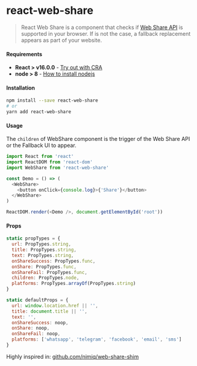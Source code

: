 # react-web-share

> React Web Share is a component that checks if [Web Share API](https://developers.google.com/web/updates/2016/09/navigator-share) is supported in your browser. If is not the case, a fallback replacement appears as part of your website.

<!-- - Follows the "Do one thing and do it well" ([UNIX Philosophy](https://en.wikipedia.org/wiki/Unix_philosophy))
- Look like iOS Share WidgetView.
- Uses [React Portal](https://reactjs.org/docs/portals.html), to avoid any CSS collision with your App.
- Uses [styled-components](http://styled-components.com), to forget about importing any CSS file in your App. -->

<!-- Web Share API is the interoperability between the web-native within Share features. -->
<!-- The fallback replacement should be specified  -->

#### Requirements
- **React > v16.0.0** - [Try out with CRA](https://github.com/facebook/create-react-app)
- **node > 8** - [How to install nodejs](https://nodejs.org/en/download/package-manager)

#### Installation
```bash
npm install --save react-web-share
# or
yarn add react-web-share
```

#### Usage
The `children` of WebShare component is the trigger of the Web Share API or the Fallback UI to appear.
```js
import React from 'react'
import ReactDOM from 'react-dom'
import WebShare from 'react-web-share'

const Demo = () => (
  <WebShare>
    <button onClick={console.log}>{'Share'}</button>
  </WebShare>
)

ReactDOM.render(<Demo />, document.getElementById('root'))
```

#### Props
```js
static propTypes = {
  url: PropTypes.string,
  title: PropTypes.string,
  text: PropTypes.string,
  onShareSuccess: PropTypes.func,
  onShare: PropTypes.func,
  onShareFail: PropTypes.func,
  children: PropTypes.node,
  platforms: PropTypes.arrayOf(PropTypes.string)
}

static defaultProps = {
  url: window.location.href || '',
  title: document.title || '',
  text: '',
  onShareSuccess: noop,
  onShare: noop,
  onShareFail: noop,
  platforms: ['whatsapp', 'telegram', 'facebook', 'email', 'sms']
}

```

Highly inspired in: [github.com/nimiq/web-share-shim](https://nimiq.github.io/web-share-shim/demo)
